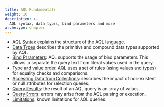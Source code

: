 ```yaml
---
title: AQL Fundamentals
weight: 10
description: >-
  AQL syntax, data types, bind parameters and more
archetype: chapter
---
```

* [AQL Syntax](aql-syntax.md) explains the structure of the AQL language.
* [Data Types](data-types.md) describes the primitive and compound data types supported by AQL.
* [Bind Parameters](bind-parameters.md): AQL supports the usage of bind parameters. This allows to separate the query text from literal values used in the query. 
* [Type and value order](type-and-value-order.md): AQL uses a set of rules (using values and types) for  equality checks and comparisons. 
* [Accessing Data from Collections](accessing-data-from-collections.md): describes the impact of non-existent or null attributes for selection queries. 
* [Query Results](query-results.md): the result of an AQL query is an array of values. 
* [Query Errors](query-errors.md): errors may arise from the AQL parsing or execution. 
* [Limitations](limitations.md): known limitations for AQL queries.
